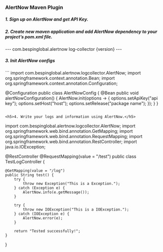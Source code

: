 <h3>AlertNow Maven Plugin</h3>

<h5>1. Sign up on AlertNow and get API Key.</h5>

<h5>2. Create new maven application and add AlertNow dependency to your project’s
pom.xml file.</h5>
---
<dependency>
   <groupId>com.bespinglobal.alertnow</groupId>
   <artifactId>log-collector</artifactId>
   <version>{version}</version>
</dependency>
---

<h5>3. Init AlertNow configs</h5>
```
import com.bespinglobal.alertnow.logcollector.AlertNow;
import org.springframework.context.annotation.Bean;
import org.springframework.context.annotation.Configuration;

@Configuration
public class AlertNowConfig {
    @Bean
    public void alertNowConfiguration() {
        AlertNow.init(options -> {
            options.setApiKey("api key");
            options.setHost("host");
            options.setRelease("package name");
        });
    }
}
```

<h5>4. Write your logs and information using AlertNow.</h5>
```
import com.bespinglobal.alertnow.logcollector.AlertNow;
import org.springframework.web.bind.annotation.GetMapping;
import org.springframework.web.bind.annotation.RequestMapping;
import org.springframework.web.bind.annotation.RestController;
import java.io.IOException;

@RestController
@RequestMapping(value = "/test")
public class TestLogController {

    @GetMapping(value = "/log")
    public String test() {
        try {
            throw new Exception("This is a Exception.");
        } catch (Exception e) {
            AlertNow.info(e.getMessage());
        }
        
        try {
            throw new IOException("This is a IOException.");
        } catch (IOException e) {
            AlertNow.error(e);
        }
        
        return "Tested successfully!";
    }
}
```